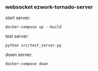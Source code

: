 ### websocket ezwork-tornado-server

start server:

```
docker-compose up --build
```
test server:

```angular2html
python src/test_server.py
```

down server:
```angular2html
docker-compose down
```